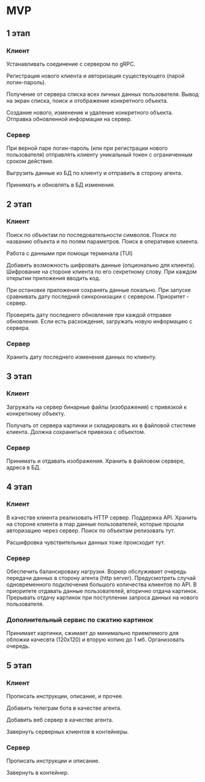 # MVP

## 1 этап

### Клиент

Устанавливать соединение с сервером по gRPC. 

Регистрация нового клиента и авторизация существующего (парой логин-пароль). 

Получение от сервера списка всех личных данных пользователя. Вывод на экран списка, поиск и отображение конкретного объекта.

Создание нового, изменение и удаление конкретного объекта. Отправка обновленной информации на сервер.

### Сервер

При верной паре логин-пароль (или при регистрации нового пользователя) отправлять клиенту уникальный токен с ограниченным сроком действия.

Выгрузить данные из БД по клиенту и отправить в сторону агента. 

Принимать и обновлять в БД изменения. 

## 2 этап

### Клиент

Поиск по объектам по последовательности символов. Поиск по названию объекта и по полям параметров. Поиск в оперативке клиента.

Работа с данными при помощи терминала (TUI)

Добавить возможность шифровать данные (опционально для клиента). Шифрование на стороне клиента по его секретному слову. При каждом открытии приложения вводить код.

При остановке приложения сохранять данные локально. При запуске сравнивать дату последнкй синхронизации с сервером. Приоритет - сервер.

Проверять дату последнего обновления при каждой отправке обновления. Если есть расхождения, загружать новую информацию с сервера.

### Сервер

Хранить дату последнего изменения данных по клиенту.

## 3 этап

### Клиент

Загружать на сервер бинарные файлы (изображения) с привязкой к конкретному объекту.

Получать от сервера картинки и складировать их в файловой стистеме клиента. Должна сохраниться привязка с объектом.

### Сервер

Принимать и отдавать изображения. Хранить в файловом сервере, адреса в БД.

## 4 этап

### Клиент

В качестве клиента реализовать HTTP сервер. Поддержка API. Хранить на стороне клиента в map данные пользователей, которые прошли авторизацию через сервер. 
Поиск по объектам релизовать тут.

Расшифровка чувствительных данных тоже происходит тут.

### Сервер

Обеспечить балансироваку нагрузки. Воркер обслуживает очередь передачи данных в сторону агента (http server). 
Предусмотреть случай одновременного подключения большого количества клиентов по API. В приоритете отдавать данные пользователей, вторично отдача картинок.
Прерывать отдачу картинок при поступлении запроса данных на нового пользователя. 

### Дополнительный сервис по сжатию картинок

Принимает картинки, сжимает до минимально приемлемого для обложки качесвта (120х120) и вторую копию до 1 мб. Организовать очередь.

## 5 этап 

### Клиент

Прописать инструкции, описание, и прочее.

Добавить телеграм бота в качестве агента.

Добавить веб сервер в качестве агента.

Завернуть серверных клиентов в контейнеры.

### Сервер

Прописать инструкции и описание.

Завернуть в контейнер.
